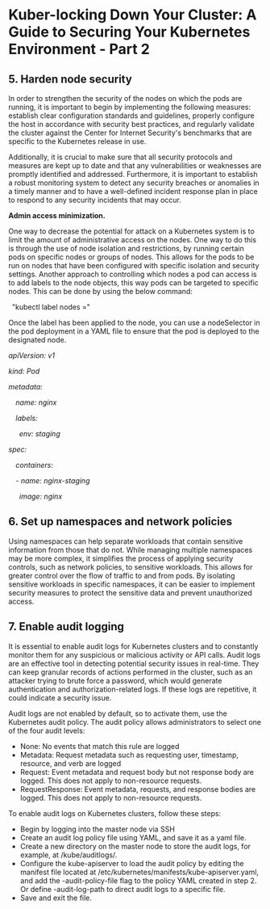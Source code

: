 # Kuber-locking Down Your Cluster: A Guide to Securing Your Kubernetes Environment - Part 2



## 5. Harden node security

In order to strengthen the security of the nodes on which the pods are running, it is important to begin by implementing the following measures: establish clear configuration standards and guidelines, properly configure the host in accordance with security best practices, and regularly validate the cluster against the Center for Internet Security's benchmarks that are specific to the Kubernetes release in use. 

Additionally, it is crucial to make sure that all security protocols and measures are kept up to date and that any vulnerabilities or weaknesses are promptly identified and addressed. Furthermore, it is important to establish a robust monitoring system to detect any security breaches or anomalies in a timely manner and to have a well-defined incident response plan in place to respond to any security incidents that may occur.

**Admin access minimization.** 

One way to decrease the potential for attack on a Kubernetes system is to limit the amount of administrative access on the nodes. One way to do this is through the use of node isolation and restrictions, by running certain pods on specific nodes or groups of nodes. This allows for the pods to be run on nodes that have been configured with specific isolation and security settings. Another approach to controlling which nodes a pod can access is to add labels to the node objects, this way pods can be targeted to specific nodes. This can be done by using the below command:

` `"kubectl label nodes <node name> <label key>=<label value>" 

Once the label has been applied to the node, you can use a nodeSelector in the pod deployment in a YAML file to ensure that the pod is deployed to the designated node.



*apiVersion: v1*

*kind: Pod*

*metadata:*

`  `*name: nginx*

`  `*labels:*

`	`*env: staging*

*spec:*

`  `*containers:*

`  `*- name: nginx-staging*

`	`*image: nginx*

## 6. Set up namespaces and network policies

Using namespaces can help separate workloads that contain sensitive information from those that do not. While managing multiple namespaces may be more complex, it simplifies the process of applying security controls, such as network policies, to sensitive workloads. This allows for greater control over the flow of traffic to and from pods. By isolating sensitive workloads in specific namespaces, it can be easier to implement security measures to protect the sensitive data and prevent unauthorized access.

## 7. Enable audit logging

It is essential to enable audit logs for Kubernetes clusters and to constantly monitor them for any suspicious or malicious activity or API calls. Audit logs are an effective tool in detecting potential security issues in real-time. They can keep granular records of actions performed in the cluster, such as an attacker trying to brute force a password, which would generate authentication and authorization-related logs. If these logs are repetitive, it could indicate a security issue.

Audit logs are not enabled by default, so to activate them, use the Kubernetes audit policy. The audit policy allows administrators to select one of the four audit levels:

- None: No events that match this rule are logged
- Metadata: Request metadata such as requesting user, timestamp, resource, and verb are logged
- Request: Event metadata and request body but not response body are logged. This does not apply to non-resource requests.
- RequestResponse: Event metadata, requests, and response bodies are logged. This does not apply to non-resource requests.

To enable audit logs on Kubernetes clusters, follow these steps:

- Begin by logging into the master node via SSH
- Create an audit log policy file using YAML, and save it as a yaml file.
- Create a new directory on the master node to store the audit logs, for example, at /kube/auditlogs/.
- Configure the kube-apiserver to load the audit policy by editing the manifest file located at /etc/kubernetes/manifests/kube-apiserver.yaml, and add the -audit-policy-file flag to the policy YAML created in step 2. Or define -audit-log-path to direct audit logs to a specific file.
- Save and exit the file.

